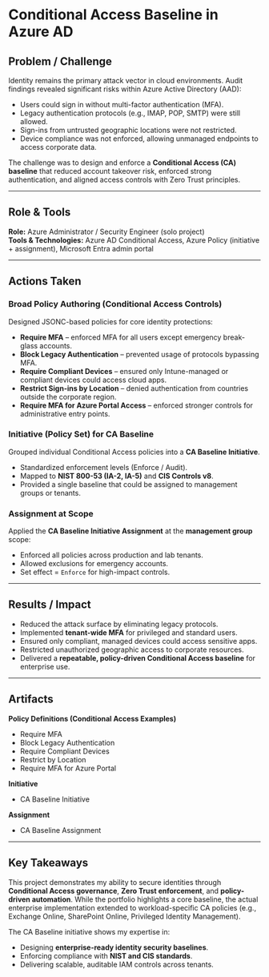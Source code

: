 # Conditional Access Baseline in Azure AD

## Problem / Challenge

Identity remains the primary attack vector in cloud environments. Audit findings revealed significant risks within Azure Active Directory (AAD):

* Users could sign in without multi-factor authentication (MFA).
* Legacy authentication protocols (e.g., IMAP, POP, SMTP) were still allowed.
* Sign-ins from untrusted geographic locations were not restricted.
* Device compliance was not enforced, allowing unmanaged endpoints to access corporate data.

The challenge was to design and enforce a **Conditional Access (CA) baseline** that reduced account takeover risk, enforced strong authentication, and aligned access controls with Zero Trust principles.

---

## Role & Tools

**Role:** Azure Administrator / Security Engineer (solo project)  
**Tools & Technologies:** Azure AD Conditional Access, Azure Policy (initiative + assignment), Microsoft Entra admin portal

---

## Actions Taken

### Broad Policy Authoring (Conditional Access Controls)

Designed JSONC-based policies for core identity protections:

* **Require MFA** – enforced MFA for all users except emergency break-glass accounts.
* **Block Legacy Authentication** – prevented usage of protocols bypassing MFA.
* **Require Compliant Devices** – ensured only Intune-managed or compliant devices could access cloud apps.
* **Restrict Sign-ins by Location** – denied authentication from countries outside the corporate region.
* **Require MFA for Azure Portal Access** – enforced stronger controls for administrative entry points.

### Initiative (Policy Set) for CA Baseline

Grouped individual Conditional Access policies into a **CA Baseline Initiative**.

* Standardized enforcement levels (Enforce / Audit).
* Mapped to **NIST 800-53 (IA-2, IA-5)** and **CIS Controls v8**.
* Provided a single baseline that could be assigned to management groups or tenants.

### Assignment at Scope

Applied the **CA Baseline Initiative Assignment** at the **management group** scope:

* Enforced all policies across production and lab tenants.
* Allowed exclusions for emergency accounts.
* Set effect = `Enforce` for high-impact controls.

---

## Results / Impact

* Reduced the attack surface by eliminating legacy protocols.
* Implemented **tenant-wide MFA** for privileged and standard users.
* Ensured only compliant, managed devices could access sensitive apps.
* Restricted unauthorized geographic access to corporate resources.
* Delivered a **repeatable, policy-driven Conditional Access baseline** for enterprise use.

---

## Artifacts

**Policy Definitions (Conditional Access Examples)**

* Require MFA
* Block Legacy Authentication
* Require Compliant Devices
* Restrict by Location
* Require MFA for Azure Portal

**Initiative**

* CA Baseline Initiative

**Assignment**

* CA Baseline Assignment

---

## Key Takeaways

This project demonstrates my ability to secure identities through **Conditional Access governance**, **Zero Trust enforcement**, and **policy-driven automation**. While the portfolio highlights a core baseline, the actual enterprise implementation extended to workload-specific CA policies (e.g., Exchange Online, SharePoint Online, Privileged Identity Management).

The CA Baseline initiative shows my expertise in:

* Designing **enterprise-ready identity security baselines**.
* Enforcing compliance with **NIST and CIS standards**.
* Delivering scalable, auditable IAM controls across tenants.
